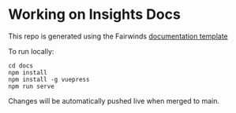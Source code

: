 # Working on Insights Docs
This repo is generated using the Fairwinds [documentation template](https://github.com/FairwindsOps/documentation-template)

To run locally:
```
cd docs
npm install
npm install -g vuepress
npm run serve
```

Changes will be automatically pushed live when merged to main.
